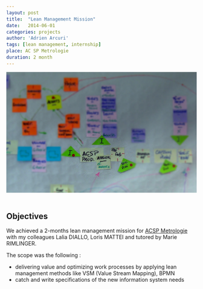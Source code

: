 ```yaml
---
layout: post
title:  "Lean Management Mission"
date:   2014-06-01
categories: projects
author: 'Adrien Arcuri'
tags: [lean management, internship]
place: AC SP Metrologie
duration: 2 month
---
```


<div class="row text-center">
<img src="/assets/img/VSM_photo.jpg" class='responsive'>
</div>
<br>

## Objectives

We achieved a 2-months lean management mission for [ACSP Metrologie](https://www.acsp-metrologie.fr) with my colleagues Lalia DIALLO, Loris MATTEI and tutored by Marie RIMLINGER.

The scope was the following :
- delivering value and optimizing work processes by applying lean management methods like VSM (Value Stream Mapping), BPMN
- catch and write specifications of the new information system needs
